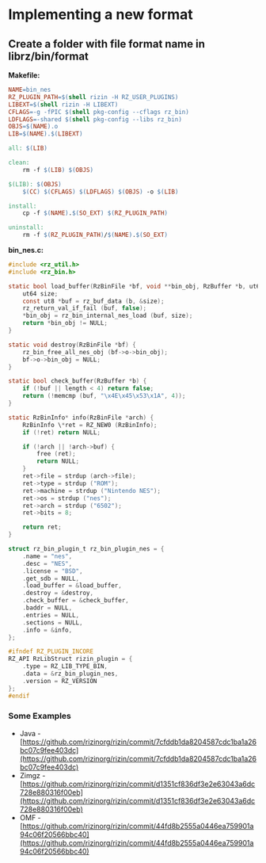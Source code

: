 # Implementing a new format

## Create a folder with file format name in librz/bin/format

**Makefile:**

```Makefile
NAME=bin_nes
RZ_PLUGIN_PATH=$(shell rizin -H RZ_USER_PLUGINS)
LIBEXT=$(shell rizin -H LIBEXT)
CFLAGS=-g -fPIC $(shell pkg-config --cflags rz_bin)
LDFLAGS=-shared $(shell pkg-config --libs rz_bin)
OBJS=$(NAME).o
LIB=$(NAME).$(LIBEXT)

all: $(LIB)

clean:
	rm -f $(LIB) $(OBJS)

$(LIB): $(OBJS)
	$(CC) $(CFLAGS) $(LDFLAGS) $(OBJS) -o $(LIB)

install:
	cp -f $(NAME).$(SO_EXT) $(RZ_PLUGIN_PATH)

uninstall:
	rm -f $(RZ_PLUGIN_PATH)/$(NAME).$(SO_EXT)

```

**bin_nes.c:**

```c
#include <rz_util.h>
#include <rz_bin.h>

static bool load_buffer(RzBinFile *bf, void **bin_obj, RzBuffer *b, ut64 loadaddr, Sdb *sdb) {
	ut64 size;
	const ut8 *buf = rz_buf_data (b, &size);
	rz_return_val_if_fail (buf, false);
	*bin_obj = rz_bin_internal_nes_load (buf, size);
	return *bin_obj != NULL;
}

static void destroy(RzBinFile *bf) {
	rz_bin_free_all_nes_obj (bf->o->bin_obj);
	bf->o->bin_obj = NULL;
}

static bool check_buffer(RzBuffer *b) {
	if (!buf || length < 4) return false;
	return (!memcmp (buf, "\x4E\x45\x53\x1A", 4));
}

static RzBinInfo* info(RzBinFile *arch) {
	RzBinInfo \*ret = RZ_NEW0 (RzBinInfo);
	if (!ret) return NULL;

	if (!arch || !arch->buf) {
		free (ret);
		return NULL;
	}
	ret->file = strdup (arch->file);
	ret->type = strdup ("ROM");
	ret->machine = strdup ("Nintendo NES");
	ret->os = strdup ("nes");
	ret->arch = strdup ("6502");
	ret->bits = 8;

	return ret;
}

struct rz_bin_plugin_t rz_bin_plugin_nes = {
	.name = "nes",
	.desc = "NES",
	.license = "BSD",
	.get_sdb = NULL,
	.load_buffer = &load_buffer,
	.destroy = &destroy,
	.check_buffer = &check_buffer,
	.baddr = NULL,
	.entries = NULL,
	.sections = NULL,
	.info = &info,
};

#ifndef RZ_PLUGIN_INCORE
RZ_API RzLibStruct rizin_plugin = {
	.type = RZ_LIB_TYPE_BIN,
	.data = &rz_bin_plugin_nes,
	.version = RZ_VERSION
};
#endif

```

### Some Examples

* Java - [https://github.com/rizinorg/rizin/commit/7cfddb1da8204587cdc1ba1a26bc07c9fee403dc](https://github.com/rizinorg/rizin/commit/7cfddb1da8204587cdc1ba1a26bc07c9fee403dc)
* Zimgz - [https://github.com/rizinorg/rizin/commit/d1351cf836df3e2e63043a6dc728e880316f00eb](https://github.com/rizinorg/rizin/commit/d1351cf836df3e2e63043a6dc728e880316f00eb)
* OMF - [https://github.com/rizinorg/rizin/commit/44fd8b2555a0446ea759901a94c06f20566bbc40](https://github.com/rizinorg/rizin/commit/44fd8b2555a0446ea759901a94c06f20566bbc40)

